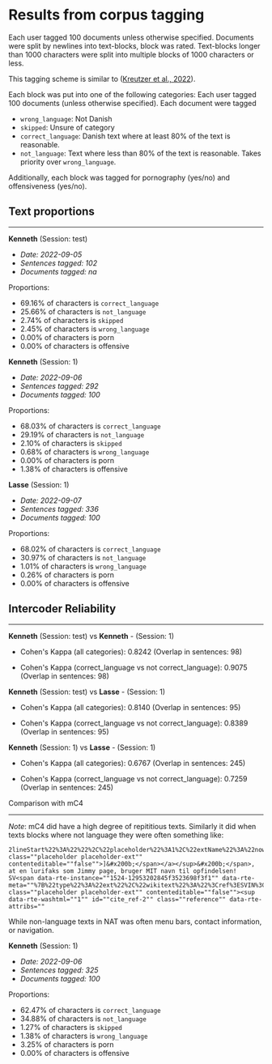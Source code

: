 # Results from corpus tagging


Each user tagged 100 documents unless otherwise specified. Documents were split by newlines into text-blocks, block was rated.
Text-blocks longer than 1000 characters were split into multiple blocks of 1000 characters or less.

This tagging scheme is similar to
([Kreutzer et al., 2022](https://direct.mit.edu/tacl/article/doi/10.1162/tacl_a_00447/109285/Quality-at-a-Glance-An-Audit-of-Web-Crawled)).

Each block was put into one of the following categories:
Each user tagged 100 documents (unless otherwise specified). Each document were tagged

- `wrong_language`: Not Danish
- `skipped`: Unsure of category
- `correct_language`: Danish text where at least 80% of the text is reasonable.
- `not_language`: Text where less than 80% of the text is reasonable. Takes priority over `wrong_language`.


Additionally, each block was tagged for pornography (yes/no) and offensiveness (yes/no).

## Text proportions

----


**Kenneth** (Session: test)

- *Date: 2022-09-05*
- *Sentences tagged: 102*
- *Documents tagged: na*

Proportions:

- 69.16% of characters is `correct_language`
- 25.66% of characters is `not_language`
- 2.74% of characters is `skipped`
- 2.45% of characters is `wrong_language`
- 0.00% of characters is porn
- 0.00% of characters is offensive

**Kenneth** (Session: 1)

- *Date: 2022-09-06*
- *Sentences tagged: 292*
- *Documents tagged: 100*

Proportions:

- 68.03% of characters is `correct_language`
- 29.19% of characters is `not_language`
- 2.10% of characters is `skipped`
- 0.68% of characters is `wrong_language`
- 0.00% of characters is porn
- 1.38% of characters is offensive

**Lasse** (Session: 1)

- *Date: 2022-09-07*
- *Sentences tagged: 336*
- *Documents tagged: 100*

Proportions:

- 68.02% of characters is `correct_language`
- 30.97% of characters is `not_language`
- 1.01% of characters is `wrong_language`
- 0.26% of characters is porn
- 0.00% of characters is offensive

## Intercoder Reliability

----

**Kenneth** (Session: test) vs **Kenneth** - (Session: 1)

- Cohen's Kappa (all categories): 0.8242 (Overlap in sentences: 98)

- Cohen's Kappa (correct_language vs not correct_language): 0.9075 (Overlap in sentences: 98)

**Kenneth** (Session: test) vs **Lasse** - (Session: 1)

- Cohen's Kappa (all categories): 0.8140 (Overlap in sentences: 95)

- Cohen's Kappa (correct_language vs not correct_language): 0.8389 (Overlap in sentences: 95)

**Kenneth** (Session: 1) vs **Lasse** - (Session: 1)

- Cohen's Kappa (all categories): 0.6767 (Overlap in sentences: 245)

- Cohen's Kappa (correct_language vs not correct_language): 0.7259 (Overlap in sentences: 245)


Comparison with mC4

-----

*Note*: mC4 did have a high degree of repititious texts. Similarly it did when texts blocks where not language they were often something like:

```
2lineStart%22%3A%22%22%2C%22placeholder%22%3A1%2C%22extName%22%3A%22nowiki%22%7D"" class=""placeholder placeholder-ext"" contenteditable=""false"">]&#x200b;</span></a></sup>&#x200b;</span>, at en lurifaks som Jimmy page, bruger MIT navn til opfindelsen! SV<span data-rte-instance=""1524-12953202845f3523698f3f1"" data-rte-meta=""%7B%22type%22%3A%22ext%22%2C%22wikitext%22%3A%22%3Cref%3ESVIN%3C%5C%2Fref%3E%22%2C%22lineStart%22%3A%22%22%2C%22placeholder%22%3A1%2C%22extName%22%3A%22ref%22%7D"" class=""placeholder placeholder-ext"" contenteditable=""false""><sup data-rte-washtml=""1"" id=""cite_ref-2"" class=""reference"" data-rte-attribs=""
```

While non-language texts in NAT was often menu bars, contact information, or navigation.


**Kenneth** (Session: 1)

- *Date: 2022-09-06*
- *Sentences tagged: 325*
- *Documents tagged: 100*

Proportions:

- 62.47% of characters is `correct_language`
- 34.88% of characters is `not_language`
- 1.27% of characters is `skipped`
- 1.38% of characters is `wrong_language`
- 3.25% of characters is porn
- 0.00% of characters is offensive